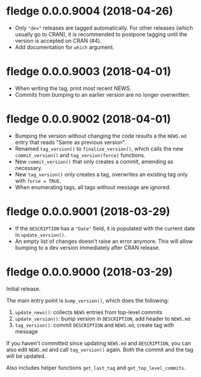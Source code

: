 # fledge 0.0.0.9004 (2018-04-26)

- Only `"dev"` releases are tagged automatically. For other releases (which usually go to CRAN), it is recommended to postpone tagging until the version is accepted on CRAN (#4).
- Add documentation for `which` argument.


# fledge 0.0.0.9003 (2018-04-01)

- When writing the tag, print most recent NEWS.
- Commits from bumping to an earlier version are no longer overwritten.


# fledge 0.0.0.9002 (2018-04-01)

- Bumping the version without changing the code results a the `NEWS.md` entry that reads "Same as previous version".
- Renamed `tag_version()` to `finalize_version()`, which calls the new `commit_version()` and `tag_version(force)` functions.
- New `commit_version()` that only creates a commit, amending as necessary.
- New `tag_version()` only creates a tag, overwrites an existing tag only with `force = TRUE`.
- When enumerating tags, all tags without message are ignored.


# fledge 0.0.0.9001 (2018-03-29)

- If the `DESCRIPTION` has a `"Date"` field, it is populated with the current date in `update_version()`.
- An empty list of changes doesn't raise an error anymore. This will allow bumping to a dev version immediately after CRAN release.


# fledge 0.0.0.9000 (2018-03-29)

Initial release.

The main entry point is `bump_version()`, which does the following:

1.  `update_news()`: collects `NEWS` entries from top-level commits
2.  `update_version()`: bump version in `DESCRIPTION`, add header to `NEWS.md`
3.  `tag_version()`: commit `DESCRIPTION` and `NEWS.md`, create tag with message

If you haven't committed since updating `NEWS.md` and `DESCRIPTION`, you can also edit `NEWS.md` and call `tag_version()` again. Both the commit and the tag will be updated.

Also includes helper functions `get_last_tag` and `get_top_level_commits`.
